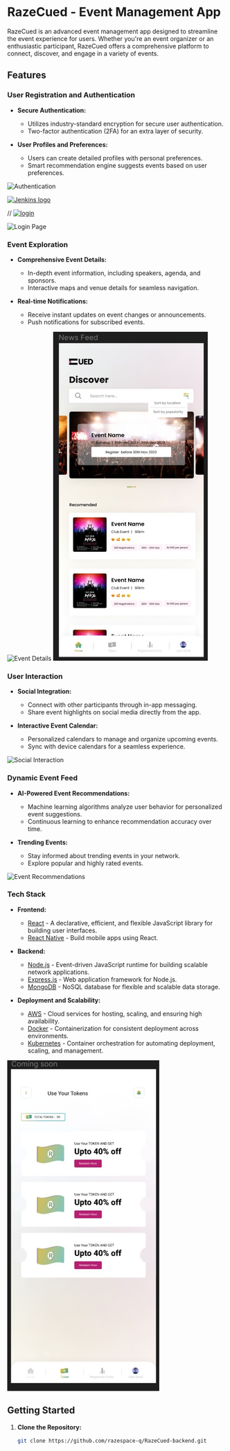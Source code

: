 # RazeCued - Event Management App

RazeCued is an advanced event management app designed to streamline the event experience for users. Whether you're an event organizer or an enthusiastic participant, RazeCued offers a comprehensive platform to connect, discover, and engage in a variety of events.

## Features

### User Registration and Authentication

- **Secure Authentication:**
  - Utilizes industry-standard encryption for secure user authentication.
  - Two-factor authentication (2FA) for an extra layer of security.

- **User Profiles and Preferences:**
  - Users can create detailed profiles with personal preferences.
  - Smart recommendation engine suggests events based on user preferences.

![Authentication](docs/images/authentication.gif)

<a href="https://drive.google.com/file/d/1YIwwZxVEyJeyWx-n8ISrj9rH2xGj9MNX/view?usp=sharing">
    <img width="400" src="https://www.jenkins.io/images/jenkins-logo-title-dark.svg" alt="Jenkins logo"> 
</a>



//
<a href="https://jenkins.io">
    <img width="400" src="https://drive.google.com/file/d/1YIwwZxVEyJeyWx-n8ISrj9rH2xGj9MNX/view?usp=sharing" alt="login"> 
</a>

![Login Page](https://drive.google.com/file/d/1YIwwZxVEyJeyWx-n8ISrj9rH2xGj9MNX/view?usp=sharing)


### Event Exploration

- **Comprehensive Event Details:**
  - In-depth event information, including speakers, agenda, and sponsors.
  - Interactive maps and venue details for seamless navigation.

- **Real-time Notifications:**
  - Receive instant updates on event changes or announcements.
  - Push notifications for subscribed events.

![Event Details](docs/images/event_details.gif)
![Functionality](razecued/src/img/cued_events.jpeg)

### User Interaction

- **Social Integration:**
  - Connect with other participants through in-app messaging.
  - Share event highlights on social media directly from the app.

- **Interactive Event Calendar:**
  - Personalized calendars to manage and organize upcoming events.
  - Sync with device calendars for a seamless experience.

![Social Interaction](docs/images/social_interaction.gif)

### Dynamic Event Feed

- **AI-Powered Event Recommendations:**
  - Machine learning algorithms analyze user behavior for personalized event suggestions.
  - Continuous learning to enhance recommendation accuracy over time.

- **Trending Events:**
  - Stay informed about trending events in your network.
  - Explore popular and highly rated events.

![Event Recommendations](docs/images/event_recommendations.gif)

### Tech Stack

- **Frontend:**
  - [React](https://reactjs.org/) - A declarative, efficient, and flexible JavaScript library for building user interfaces.
  - [React Native](https://reactnative.dev/) - Build mobile apps using React.

- **Backend:**
  - [Node.js](https://nodejs.org/) - Event-driven JavaScript runtime for building scalable network applications.
  - [Express.js](https://expressjs.com/) - Web application framework for Node.js.
  - [MongoDB](https://www.mongodb.com/) - NoSQL database for flexible and scalable data storage.

- **Deployment and Scalability:**
  - [AWS](https://aws.amazon.com/) - Cloud services for hosting, scaling, and ensuring high availability.
  - [Docker](https://www.docker.com/) - Containerization for consistent deployment across environments.
  - [Kubernetes](https://kubernetes.io/) - Container orchestration for automating deployment, scaling, and management.

![Token](razecued/src/img/cued_token.jpeg)

## Getting Started

1. **Clone the Repository:**
   ```bash
   git clone https://github.com/razespace-q/RazeCued-backend.git

